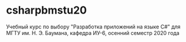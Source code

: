 # csharpbmstu20
Учебный курс по выбору "Разработка приложений на языке C#" для МГТУ им. Н. Э. Баумана, кафедра ИУ-6, осенний семестр 2020 года
